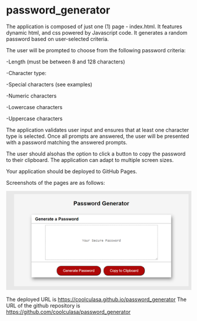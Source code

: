 # password_generator

The application is composed of just one (1) page - index.html. It features dynamic html, and css powered by Javascript code. It generates a random password based on user-selected criteria. 

The user will be prompted to choose from the following password criteria:

-Length (must be between 8 and 128 characters)

-Character type:

-Special characters (see examples)

-Numeric characters

-Lowercase characters

-Uppercase characters

The application validates user input and ensures that at least one character type is selected. Once all prompts are answered, the user will be presented with a password matching the answered prompts.

The user should alsohas  the option to click a button to copy the password to their clipboard. The application can adapt to multiple screen sizes.

Your application should be deployed to GitHub Pages.

Screenshots of the pages are as follows:

![ScreenShot](/Assets/main.png)
 
The deployed URL is https://coolculasa.github.io/password_generator
The URL of the github repository is https://github.com/coolculasa/password_generator

